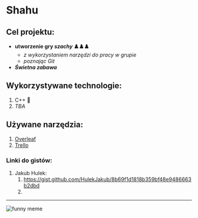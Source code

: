 # Shahu

## Cel projektu:
- **utworzenie gry *szachy* ♟️♟️♟️**
  - *z wykorzystaniem narzędzi do pracy w grupie* 
  - *poznając Git* 
- ***Świetna zabawa*** 

## Wykorzystywane technologie:
1. C++ :muscle:
2. *TBA*

## Używane narzędzia:
1. [Overleaf](https://www.overleaf.com/)
2. [Trello](https://trello.com/pl)

### Linki do gistów:

1. Jakub Hulek:
    1. https://gist.github.com/HulekJakub/8b69f1d1818b359bf48e9486663b2dbd
    2.
  
---

![funny meme](https://preview.redd.it/iwo3dlg7vnw51.jpg?width=640&crop=smart&auto=webp&s=7173596003972067649c5f99b773a48facb54e80)

